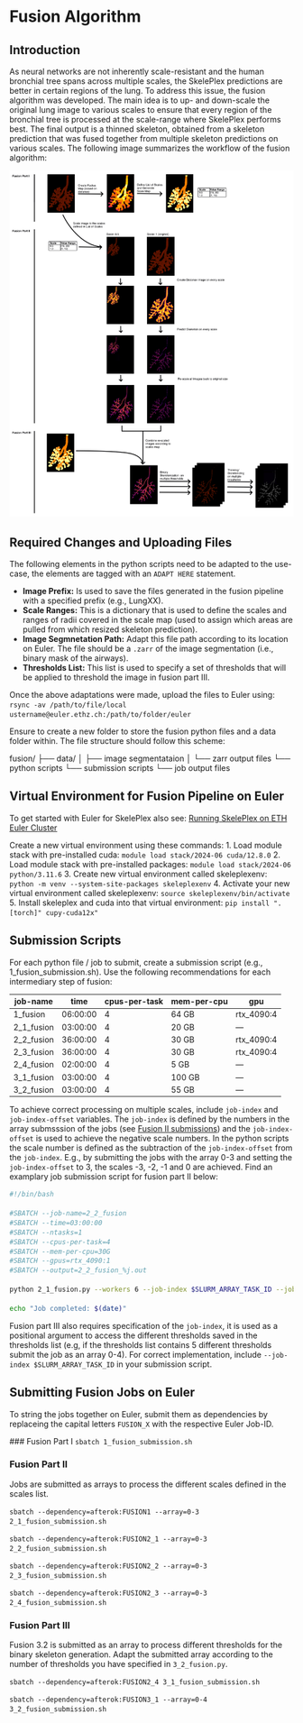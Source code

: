 # Fusion Algorithm

## Introduction

As neural networks are not inherently scale-resistant and the human bronchial tree spans across multiple scales, the SkelePlex predictions are better in certain regions of the lung. To address this issue, the fusion algorithm was developed. The main idea is to up- and down-scale the original lung image to various scales to ensure that every region of the bronchial tree is processed at the scale-range where SkelePlex performs best. The final output is a thinned skeleton, obtained from a skeleton prediction that was fused together from multiple skeleton predictions on various scales. The following image summarizes the workflow of the fusion algorithm:

![SkelePlex Fusion Pipeline](Fusion_workflow.png)

## Required Changes and Uploading Files

The following elements in the python scripts need to be adapted to the use-case, the elements are tagged with an `ADAPT HERE` statement.

* **Image Prefix:** Is used to save the files generated in the fusion pipeline with a specified prefix (e.g., LungXX).
* **Scale Ranges:** This is a dictionary that is used to define the scales and ranges of radii covered in the scale map (used to assign which areas are pulled from which resized skeleton prediction).
* **Image Segmnetation Path:** Adapt this file path according to its location on Euler. The file should be a `.zarr` of the image segmentation (i.e., binary mask of the airways).
* **Thresholds List:** This list is used to specify a set of thresholds that will be applied to threshold the image in fusion part III. 


Once the above adaptations were made, upload the files to Euler using: `rsync -av /path/to/file/local ustername@euler.ethz.ch:/path/to/folder/euler`

Ensure to create a new folder to store the fusion python files and a data folder within. The file structure should follow this scheme:

fusion/
├── data/
│   ├── image segmentataion
│   └── zarr output files
└── python scripts
└── submission scripts
└── job output files


## Virtual Environment for Fusion Pipeline on Euler
To get started with Euler for SkelePlex also see: [Running SkelePlex on ETH Euler Cluster](https://github.com/kevinyamauchi/skeleplex-v2/blob/a13eb36f8a688f01c053e4e3ab636ae9e5aaef64/docs/euler.md)

Create a new virtual environment using these commands:
    1. Load module stack with pre-installed cuda: `module load stack/2024-06 cuda/12.8.0`
    2. Load module stack with pre-installed packages: `module load stack/2024-06 python/3.11.6`
    3. Create new virtual environment called skeleplexenv: `python -m venv --system-site-packages skeleplexenv`
    4. Activate your new virtual environment called skeleplexenv: `source skeleplexenv/bin/activate`
    5. Install skeleplex and cuda into that virtual environment: `pip install ".[torch]" cupy-cuda12x"`


## Submission Scripts

For each python file / job to submit, create a submission script (e.g., 1_fusion_submission.sh). Use the following recommendations for each intermediary step of fusion:

| job-name   | time      | cpus-per-task | mem-per-cpu    | gpu          |
|------------|-----------|----------------|----------------|---------------|
| 1_fusion   | 06:00:00  | 4              | 64 GB      | rtx_4090:4    |
| 2_1_fusion | 03:00:00  | 4              | 20 GB      | —             |
| 2_2_fusion | 36:00:00  | 4              | 30 GB      | rtx_4090:4    |
| 2_3_fusion | 36:00:00  | 4              | 30 GB      | rtx_4090:4    |
| 2_4_fusion | 02:00:00  | 4              | 5 GB       | —             |
| 3_1_fusion | 03:00:00  | 4              | 100 GB     | —             |
| 3_2_fusion | 03:00:00  | 4              | 55 GB      | —             |

To achieve correct processing on multiple scales, include `job-index` and `job-index-offset` variables. The `job-index` is defined by the numbers in the array submsssion of the jobs (see [Fusion II submissions](#fusion-ii)) and the `job-index-offset` is used to achieve the negative scale numbers. In the python scripts the scale number is defined as the subtraction of the `job-index-offset` from the `job-index`.  E.g., by submitting the jobs with the array 0-3 and setting the `job-index-offset` to 3, the scales -3, -2, -1 and 0 are achieved. Find an examplary job submission script for fusion part II below:

```bash
#!/bin/bash

#SBATCH --job-name=2_2_fusion
#SBATCH --time=03:00:00
#SBATCH --ntasks=1
#SBATCH --cpus-per-task=4
#SBATCH --mem-per-cpu=30G 
#SBATCH --gpus=rtx_4090:1    
#SBATCH --output=2_2_fusion_%j.out

python 2_1_fusion.py --workers 6 --job-index $SLURM_ARRAY_TASK_ID --job-index-offset 3

echo "Job completed: $(date)"
```

Fusion part III also requires specification of the `job-index`, it is used as a positional argument to access the different thresholds saved in the thresholds list (e.g, if the thresholds list contains 5 different thresholds submit the job as an array 0-4). For correct implementation, include `--job-index $SLURM_ARRAY_TASK_ID` in your submission script.

## Submitting Fusion Jobs on Euler
To string the jobs together on Euler, submit them as dependencies by replaceing the capital letters `FUSION_X` with the respective Euler Job-ID.

### Fusion Part I
`sbatch 1_fusion_submission.sh`

### Fusion Part II
Jobs are submitted as arrays to process the different scales defined in the scales list.

`sbatch --dependency=afterok:FUSION1 --array=0-3 2_1_fusion_submission.sh`

`sbatch --dependency=afterok:FUSION2_1 --array=0-3 2_2_fusion_submission.sh`

`sbatch --dependency=afterok:FUSION2_2 --array=0-3 2_3_fusion_submission.sh`

`sbatch --dependency=afterok:FUSION2_3 --array=0-3 2_4_fusion_submission.sh`


### Fusion Part III
Fusion 3.2 is submitted as an array to process different thresholds for the binary skeleton generation. Adapt the submitted array according to the number of thresholds you have specified in `3_2_fusion.py`.

`sbatch --dependency=afterok:FUSION2_4 3_1_fusion_submission.sh`

`sbatch --dependency=afterok:FUSION3_1 --array=0-4 3_2_fusion_submission.sh`

